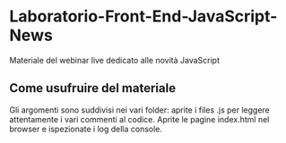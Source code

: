 # Laboratorio-Front-End-JavaScript-News
Materiale del webinar live dedicato alle novità JavaScript
## Come usufruire del materiale
Gli argomenti sono suddivisi nei vari folder: aprite i files .js per leggere attentamente i vari commenti al codice.
Aprite le pagine index.html nel browser e ispezionate i log della console.
